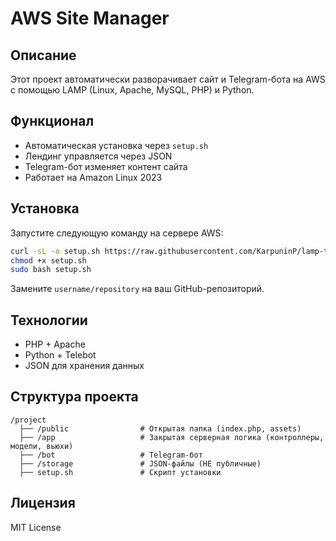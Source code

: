 # AWS Site Manager

## Описание
Этот проект автоматически разворачивает сайт и Telegram-бота на AWS с помощью LAMP (Linux, Apache, MySQL, PHP) и Python.

## Функционал
- Автоматическая установка через `setup.sh`
- Лендинг управляется через JSON
- Telegram-бот изменяет контент сайта
- Работает на Amazon Linux 2023

## Установка
Запустите следующую команду на сервере AWS:
```bash
curl -sL -o setup.sh https://raw.githubusercontent.com/KarpuninP/lamp-telegram-deploy/master/setup.sh
chmod +x setup.sh
sudo bash setup.sh
```
Замените `username/repository` на ваш GitHub-репозиторий.

## Технологии
- PHP + Apache
- Python + Telebot
- JSON для хранения данных

## Структура проекта
```
/project
  ├── /public                # Открытая папка (index.php, assets)
  ├── /app                   # Закрытая серверная логика (контроллеры, модели, вьюхи)
  ├── /bot                   # Telegram-бот
  ├── /storage               # JSON-файлы (НЕ публичные)
  ├── setup.sh               # Скрипт установки
```

## Лицензия
MIT License
```
